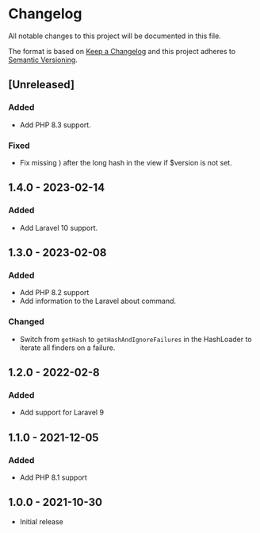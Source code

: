 # Changelog
All notable changes to this project will be documented in this file.

The format is based on [Keep a Changelog](http://keepachangelog.com/en/1.0.0/)
and this project adheres to [Semantic Versioning](http://semver.org/spec/v2.0.0.html).


## [Unreleased]


### Added
- Add PHP 8.3 support.

### Fixed
- Fix missing ) after the long hash in the view if $version is not set.

## 1.4.0 - 2023-02-14

### Added
- Add Laravel 10 support.

## 1.3.0 - 2023-02-08

### Added
- Add PHP 8.2 support
- Add information to the Laravel about command.

### Changed
- Switch from `getHash` to `getHashAndIgnoreFailures` in the HashLoader to iterate all finders on a failure.

## 1.2.0 - 2022-02-8
### Added
- Add support for Laravel 9

## 1.1.0 - 2021-12-05
### Added
- Add PHP 8.1 support

## 1.0.0 - 2021-10-30
- Initial release
